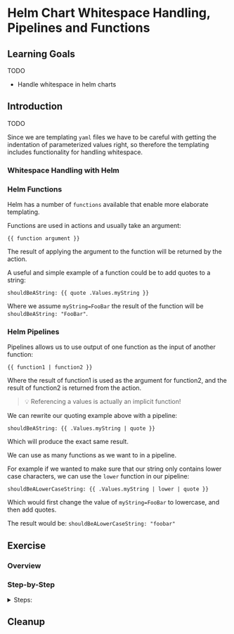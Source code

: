 # Helm Chart Whitespace Handling, Pipelines and Functions

## Learning Goals

TODO
- Handle whitespace in helm charts

## Introduction

TODO

Since we are templating `yaml` files we have to be careful with getting the indentation of parameterized values right, so therefore the templating includes functionality for handling whitespace.

### Whitespace Handling with Helm



### Helm Functions

Helm has a number of `functions` available that enable more elaborate templating.

Functions are used in actions and usually take an argument:
```
{{ function argument }}
```
The result of applying the argument to the function will be returned by the action.

A useful and simple example of a function could be to add quotes to a string:

```
shouldBeAString: {{ quote .Values.myString }}
```

Where we assume `myString=FooBar` the result of the function will be `shouldBeAString: "FooBar"`.

### Helm Pipelines

Pipelines allows us to use output of one function as the input of another function:

```
{{ function1 | function2 }}
```

Where the result of function1 is used as the argument for function2, and the result of function2 is returned from the action.

> :bulb: Referencing a values is actually an implicit function!

We can rewrite our quoting example above with a pipeline:
```
shouldBeAString: {{ .Values.myString | quote }}
```
Which will produce the exact same result.

We can use as many functions as we want to in a pipeline.

For example if we wanted to make sure that our string only contains lower case characters, we can use the `lower` function in our pipeline:
```
shouldBeALowerCaseString: {{ .Values.myString | lower | quote }}
```

Which would first change the value of `myString=FooBar` to lowercase, and then add quotes.

The result would be: `shouldBeALowerCaseString: "foobar"`




## Exercise

### Overview

### Step-by-Step

<details>
      <summary>Steps:</summary>
</details>

## Cleanup
